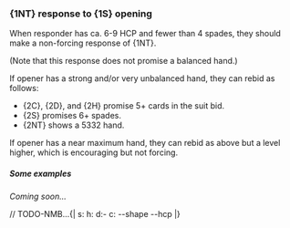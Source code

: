### <a name="1NT_response_to_1S_opening"> {1NT} response to {1S} opening

When responder has ca. 6-9 HCP and fewer than 4 spades, they should make a non-forcing response of {1NT}.

(Note that this response does not promise a balanced hand.)

If opener has a strong and/or very unbalanced hand, they can rebid as follows:

- {2C}, {2D}, and {2H} promise 5+ cards in the suit bid.
- {2S} promises 6+ spades.
- {2NT} shows a 5332 hand.

If opener has a near maximum hand, they can rebid as above but a level higher, which is encouraging but not forcing.

##### Some examples

_Coming soon..._

// TODO-NMB...{| s: h: d:- c: --shape --hcp |}
